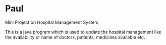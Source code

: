 # Paul
Mini Project on Hospital Management System.

This is a java program which is used to update the hospital management like 
the availability or name of doctors, patients, medicines available etc.
